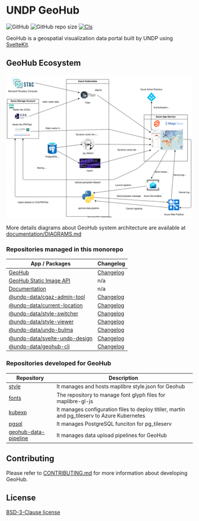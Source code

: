 # UNDP GeoHub

![GitHub](https://img.shields.io/github/license/undp-data/geohub)
![GitHub repo size](https://img.shields.io/github/repo-size/undp-data/geohub)
[![CIs](https://github.com/UNDP-Data/geohub/actions/workflows/ci.yml/badge.svg)](https://github.com/UNDP-Data/geohub/actions/workflows/ci.yml)

GeoHub is a geospatial visualization data portal built by UNDP using [SvelteKit](https://kit.svelte.dev/).

## GeoHub Ecosystem

![geohub.svg](./documentation/diagrams/geohub.svg)

More details diagrams about GeoHub system architecture are available at [documentation/DIAGRAMS.md](./documentation/DIAGRAMS.md)

### Repositories managed in this monorepo

| App / Packages                                                   | Changelog                                               |
| ---------------------------------------------------------------- | ------------------------------------------------------- |
| [GeoHub](./sites/geohub/)                                        | [Changelog](./sites/geohub/CHANGELOG.md)                |
| [GeoHub Static Image API](./sites/static-image-api/)             | n/a                                                     |
| [Documentation](./documentation/)                                | n/a                                                     |
| [@undp-data/cgaz-admin-tool](./packages/cgaz-admin-tool/)        | [Changelog](./packages/cgaz-admin-tool/CHANGELOG.md)    |
| [@undp-data/current-location](./packages/current-location/)      | [Changelog](./packages/current-location/CHANGELOG.md)   |
| [@undp-data/style-switcher](./packages/style-switcher/)          | [Changelog](./packages/style-switcher/CHANGELOG.md)     |
| [@undp-data/style-viewer](./packages/style-viewer/)              | [Changelog](./packages/cstyle-viewer/CHANGELOG.md)      |
| [@undp-data/undp-bulma](./packages/undp-bulma/)                  | [Changelog](./packages/undp-bulma/CHANGELOG.md)         |
| [@undp-data/svelte-undp-design](./packages/svelte-undp-designn/) | [Changelog](./packages/svelte-undp-design/CHANGELOG.md) |
| [@undp-data/geohub-cli](./packages/geohub-cli/)                  | [Changelog](./packages/geohub-cli/CHANGELOG.md)         |

### Repositories developed for GeoHub

| Repository                                                                | Description                                                                                  |
| ------------------------------------------------------------------------- | -------------------------------------------------------------------------------------------- |
| [style](https://github.com/UNDP-Data/style)                               | It manages and hosts maplibre style.json for Geohub                                          |
| [fonts](https://github.com/UNDP-Data/fonts)                               | The repository to manage font glyph files for maplibre-gl-js                                 |
| [kubexp](https://github.com/UNDP-Data/kubexp)                             | It manages configuration files to deploy titiler, martin and pg_tileserv to Azure Kubernetes |
| [pgsql](https://github.com/UNDP-Data/pgsql)                               | It manages PostgreSQL funciton for pg_tileserv                                               |
| [geohub-data-pipeline](https://github.com/UNDP-Data/geohub-data-pipeline) | It manages data upload pipelines for GeoHub                                                  |

## Contributing

Please refer to [CONTRIBUTING.md](./CONTRIBUTING.md) for more information about developing GeoHub.

## License

[BSD-3-Clause license](./LICENSE)
